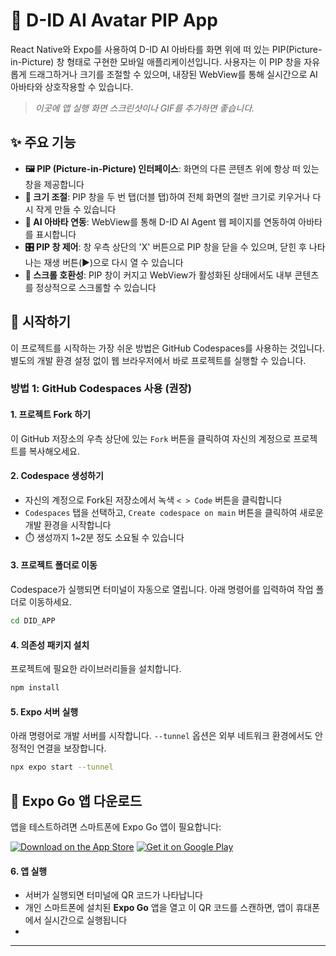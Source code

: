 # 🤖 D-ID AI Avatar PIP App

React Native와 Expo를 사용하여 D-ID AI 아바타를 화면 위에 떠 있는 PIP(Picture-in-Picture) 창 형태로 구현한 모바일 애플리케이션입니다. 사용자는 이 PIP 창을 자유롭게 드래그하거나 크기를 조절할 수 있으며, 내장된 WebView를 통해 실시간으로 AI 아바타와 상호작용할 수 있습니다.

> *이곳에 앱 실행 화면 스크린샷이나 GIF를 추가하면 좋습니다.*

## ✨ 주요 기능

- **🖼️ PIP (Picture-in-Picture) 인터페이스**: 화면의 다른 콘텐츠 위에 항상 떠 있는 창을 제공합니다
- **📏 크기 조절**: PIP 창을 두 번 탭(더블 탭)하여 전체 화면의 절반 크기로 키우거나 다시 작게 만들 수 있습니다
- **🤖 AI 아바타 연동**: WebView를 통해 D-ID AI Agent 웹 페이지를 연동하여 아바타를 표시합니다
- **🎛️ PIP 창 제어**: 창 우측 상단의 'X' 버튼으로 PIP 창을 닫을 수 있으며, 닫힌 후 나타나는 재생 버튼(▶)으로 다시 열 수 있습니다
- **📱 스크롤 호환성**: PIP 창이 커지고 WebView가 활성화된 상태에서도 내부 콘텐츠를 정상적으로 스크롤할 수 있습니다

## 🚀 시작하기

이 프로젝트를 시작하는 가장 쉬운 방법은 GitHub Codespaces를 사용하는 것입니다. 별도의 개발 환경 설정 없이 웹 브라우저에서 바로 프로젝트를 실행할 수 있습니다.

### 방법 1: GitHub Codespaces 사용 (권장)

#### 1. 프로젝트 Fork 하기
이 GitHub 저장소의 우측 상단에 있는 `Fork` 버튼을 클릭하여 자신의 계정으로 프로젝트를 복사해오세요.

#### 2. Codespace 생성하기
- 자신의 계정으로 Fork된 저장소에서 녹색 `< > Code` 버튼을 클릭합니다
- `Codespaces` 탭을 선택하고, `Create codespace on main` 버튼을 클릭하여 새로운 개발 환경을 시작합니다
- ⏱️ 생성까지 1~2분 정도 소요될 수 있습니다

#### 3. 프로젝트 폴더로 이동
Codespace가 실행되면 터미널이 자동으로 열립니다. 아래 명령어를 입력하여 작업 폴더로 이동하세요.

```bash
cd DID_APP
```

#### 4. 의존성 패키지 설치
프로젝트에 필요한 라이브러리들을 설치합니다.

```bash
npm install
```

#### 5. Expo 서버 실행
아래 명령어로 개발 서버를 시작합니다. `--tunnel` 옵션은 외부 네트워크 환경에서도 안정적인 연결을 보장합니다.

```bash
npx expo start --tunnel
```

## 📱 Expo Go 앱 다운로드

앱을 테스트하려면 스마트폰에 Expo Go 앱이 필요합니다:

[![Download on the App Store](https://img.shields.io/badge/Download_on_the-App_Store-black?style=for-the-badge&logo=apple&logoColor=white)](https://apps.apple.com/app/expo-go/id982107779)
[![Get it on Google Play](https://img.shields.io/badge/Get_it_on-Google_Play-green?style=for-the-badge&logo=google-play&logoColor=white)](https://play.google.com/store/apps/details?id=host.exp.exponent)

#### 6. 앱 실행
- 서버가 실행되면 터미널에 QR 코드가 나타납니다
- 개인 스마트폰에 설치된 **Expo Go** 앱을 열고 이 QR 코드를 스캔하면, 앱이 휴대폰에서 실시간으로 실행됩니다
- 


---
